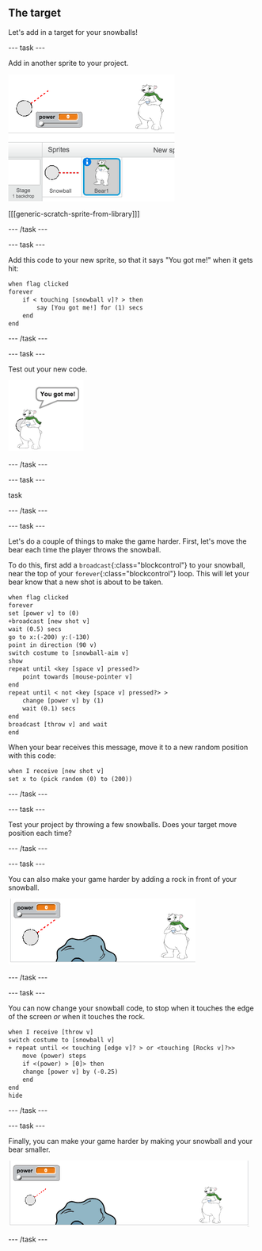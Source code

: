 ## The target

Let's add in a target for your snowballs!

--- task ---

Add in another sprite to your project.

![a target sprite on the stage](images/snow-bear.png)

[[[generic-scratch-sprite-from-library]]]

--- /task ---

--- task ---

Add this code to your new sprite, so that it says "You got me!" when it gets hit:

```blocks
when flag clicked
forever
	if < touching [snowball v]? > then
		say [You got me!] for (1) secs
	end
end
```

--- /task ---

--- task ---

Test out your new code.

![target sprite saying you got me!](images/snow-hit.png)

--- /task ---

--- task ---

task

--- /task ---

--- task ---

Let's do a couple of things to make the game harder. First, let's move the bear each time the player throws the snowball.

To do this, first add a `broadcast`{:class="blockcontrol"} to your snowball, near the top of your `forever`{:class="blockcontrol"} loop. This will let your bear know that a new shot is about to be taken.

```blocks
when flag clicked
forever
set [power v] to (0)
+broadcast [new shot v]
wait (0.5) secs
go to x:(-200) y:(-130)
point in direction (90 v)
switch costume to [snowball-aim v]
show
repeat until <key [space v] pressed?>
	point towards [mouse-pointer v]
end
repeat until < not <key [space v] pressed?> >
	change [power v] by (1)
	wait (0.1) secs
end
broadcast [throw v] and wait
end
```

When your bear receives this message, move it to a new random position with this code:

```blocks
when I receive [new shot v]
set x to (pick random (0) to (200))
```

--- /task ---

--- task ---

Test your project by throwing a few snowballs. Does your target move position each time?

--- /task ---

--- task ---

You can also make your game harder by adding a rock in front of your snowball.

![rock sprite on the stage](images/snow-rock.png)

--- /task ---

--- task ---

You can now change your snowball code, to stop when it touches the edge of the screen _or_ when it touches the rock. 

```blocks
when I receive [throw v]
switch costume to [snowball v]
+ repeat until << touching [edge v]? > or <touching [Rocks v]?>>
	move (power) steps
	if <(power) > [0]> then
	change [power v] by (-0.25)
	end
end
hide
```

--- /task ---

--- task ---

Finally, you can make your game harder by making your snowball and your bear smaller.

![small snowball and target sprite](images/snow-small.png)

--- /task ---
